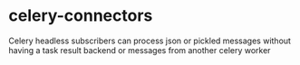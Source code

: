 # celery-connectors
Celery headless subscribers can process json or pickled messages without having a task result backend or messages from another celery worker
